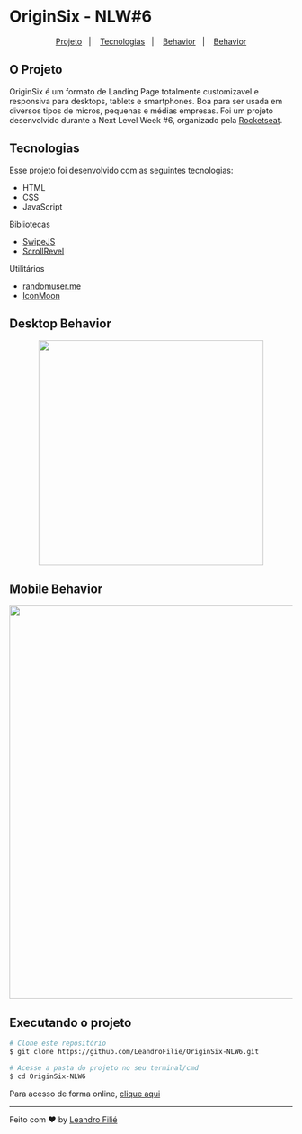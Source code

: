 # OriginSix - NLW#6

<p align="center">
  <a href="#o-projeto">Projeto</a>&nbsp;&nbsp;&nbsp;|&nbsp;&nbsp;&nbsp;
  <a href="#tecnologias">Tecnologias</a>&nbsp;&nbsp;&nbsp;|&nbsp;&nbsp;&nbsp;
  <a href="#desktop-behavior">Behavior</a>&nbsp;&nbsp;&nbsp;|&nbsp;&nbsp;&nbsp;
  <a href="#executando-o-projeto">Behavior</a>
</p>

## O Projeto
OriginSix é um formato de Landing Page totalmente customizavel e responsiva para desktops, tablets e smartphones. Boa para ser usada em diversos tipos de micros, pequenas e médias empresas.
Foi um projeto desenvolvido durante a Next Level Week #6, organizado pela [Rocketseat](https://rocketseat.com.br/).


## Tecnologias

Esse projeto foi desenvolvido com as seguintes tecnologias:

- HTML
- CSS
- JavaScript

Bibliotecas
- [SwipeJS](https://github.com/nolimits4web/Swiper)
- [ScrollRevel](https://scrollrevealjs.org)

Utilitários
- [randomuser.me](https://randomuser.me/photos)
- [IconMoon](https://icomoon.io/app/#/select)



## Desktop Behavior
<p align="center">
  <img src='.github/desktop-gif.gif' height="400px">
</p>

## Mobile Behavior
<p align="center">
  <img src='.github/mobile-gif.gif' height="700px">
</p>

## Executando o projeto

```bash
# Clone este repositório
$ git clone https://github.com/LeandroFilie/OriginSix-NLW6.git

# Acesse a pasta do projeto no seu terminal/cmd
$ cd OriginSix-NLW6
```
Para acesso de forma online, [clique aqui](https://beauty-salon-nlw6.vercel.app/)

---

Feito com :heart: by [Leandro Filié](https://github.com/LeandroFilie)
